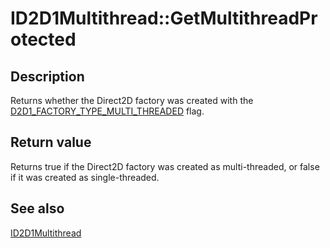 # ID2D1Multithread::GetMultithreadProtected

## Description

Returns whether the Direct2D factory was created with the [D2D1_FACTORY_TYPE_MULTI_THREADED](https://learn.microsoft.com/windows/desktop/api/d2d1/ne-d2d1-d2d1_factory_type) flag.

## Return value

Returns true if the Direct2D factory was created as multi-threaded, or false if it was created as single-threaded.

## See also

[ID2D1Multithread](https://learn.microsoft.com/windows/desktop/api/d2d1_1/nn-d2d1_1-id2d1multithread)